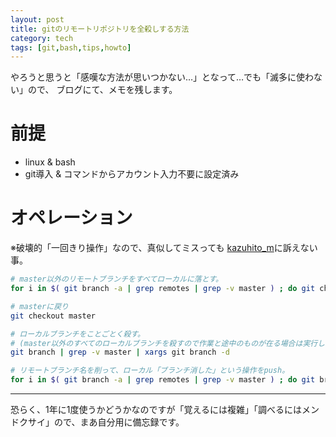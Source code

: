 ```yaml
---
layout: post
title: gitのリモートリポジトリを全殺しする方法
category: tech
tags: [git,bash,tips,howto]
---
```


やろうと思うと「感嘆な方法が思いつかない…」となって…でも「滅多に使わない」ので、
ブログにて、メモを残します。


# 前提

+ linux & bash
+ git導入 & コマンドからアカウント入力不要に設定済み


# オペレーション

※破壊的「一回きり操作」なので、真似してミスっても [kazuhito_m](https://twitter.com/kazuhito_m)に訴えない事。

```bash
# master以外のリモートブランチをすべてローカルに落とす。
for i in $( git branch -a | grep remotes | grep -v master ) ; do git checkout -b ${i#*origin/} ${i#remotes/} ;done

# masterに戻り
git checkout master

# ローカルブランチをことごとく殺す。
# (master以外のすべてのローカルブランチを殺すので作業と途中のものが在る場合は実行しないorGrepを工夫すること)
git branch | grep -v master | xargs git branch -d

# リモートブランチ名を削って、ローカル「ブランチ消した」という操作をpush。
for i in $( git branch -a | grep remotes | grep -v master ) ; do git branch -d :${i#*origin/} ; done
```
---

恐らく、1年に1度使うかどうかなのですが「覚えるには複雑」「調べるにはメンドクサイ」ので、まあ自分用に備忘録です。
